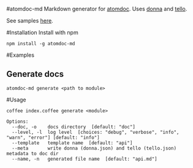 #atomdoc-md
Markdown generator for [atomdoc](https://github.com/atom/atomdoc).
Uses [donna]() and [tello]().

See samples [here](https://github.com/venkatperi/atomdoc-md-samples).

#Installation
Install with npm
```
npm install -g atomdoc-md
```

#Examples
## Generate docs
```
atomdoc-md generate <path to module>
```


#Usage

```
coffee index.coffee generate <module>

Options:
  --doc, -o    docs directory  [default: "doc"]
  --level, -l  log level  [choices: "debug", "verbose", "info", "warn", "error"] [default: "info"]
  --template   template name  [default: "api"]
  --meta       write donna (donna.json) and tello (tello.json) metadata to doc dir
  --name, -n   generated file name  [default: "api.md"]
```